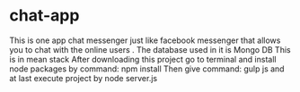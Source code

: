 # chat-app
This is one app chat messenger just like facebook messenger that allows you to chat with the online users .
The database used in it is Mongo DB
This is in mean stack
After downloading this project go to terminal and install node packages by command: npm install
Then give command: gulp js
and at last execute project by node server.js
